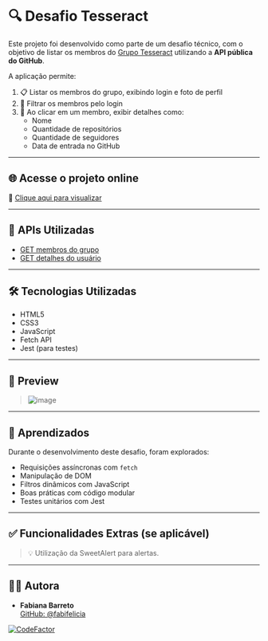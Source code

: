# 🔍 Desafio Tesseract

Este projeto foi desenvolvido como parte de um desafio técnico, com o objetivo de listar os membros do [Grupo Tesseract](https://www.grupotesseract.com.br) utilizando a **API pública do GitHub**.

A aplicação permite:

1. 📋 Listar os membros do grupo, exibindo login e foto de perfil  
2. 🔎 Filtrar os membros pelo login  
3. 👤 Ao clicar em um membro, exibir detalhes como:
   - Nome
   - Quantidade de repositórios
   - Quantidade de seguidores
   - Data de entrada no GitHub

---

## 🌐 Acesse o projeto online

🚀 [Clique aqui para visualizar](https://fabifelicia.github.io/desafio_tesseract/)

---

## 🔗 APIs Utilizadas

- [GET membros do grupo](https://api.github.com/orgs/grupotesseract/public_members)  
- [GET detalhes do usuário](https://api.github.com/users/{user})

---

## 🛠️ Tecnologias Utilizadas

- HTML5  
- CSS3  
- JavaScript  
- Fetch API  
- Jest (para testes)

---

## 📸 Preview

> ![image](https://github.com/user-attachments/assets/c81a64f0-a720-4b70-8073-df266fc40a7a)

---

## 🧠 Aprendizados

Durante o desenvolvimento deste desafio, foram explorados:

- Requisições assíncronas com `fetch`
- Manipulação de DOM
- Filtros dinâmicos com JavaScript
- Boas práticas com código modular
- Testes unitários com Jest

---

## ✅ Funcionalidades Extras (se aplicável)

> 💡 Utilização da SweetAlert para alertas. 

---

## 🙋‍♀️ Autora

- **Fabiana Barreto**  
  [GitHub: @fabifelicia](https://github.com/fabifelicia)
  

[![CodeFactor](https://www.codefactor.io/repository/github/fabifelicia/desafio_tesseract/badge)](https://www.codefactor.io/repository/github/fabifelicia/desafio_tesseract)



